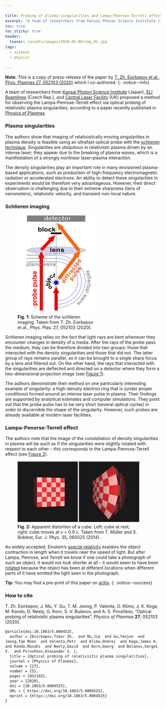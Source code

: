 ```yaml
---

title: Probing of plasma singularities and Lampa-Penrose-Terrell effect
excerpt: "A team of researchers from Kansai Photon Science Institute (Japan), ELI Beamlines (Czech Rep.), and Central Laser Facility (UK) proposed a method for observing the Lampa-Penrose-Terrell effect via optical probing of relativistic plasma singularities, according to a paper recently published in Physics of Plasmas. The authors show that imaging of relativistically moving singularities in plasma density is feasible using an ultrafast optical probe with the schlieren technique."
toc: true
toc_sticky: true
header:
  teaser: /assets/images/2020-05-08/img_01.jpg
tags: 
  - science
  - physics

---
```


**Note:** This is a copy of press-release of the paper by [T. Zh. Esirkepov et al., Phys. Plasmas 27, 052103 (2020)]((https://doi.org/10.1063/5.0004525)) which I co-authored.
{: .notice--info}

A team of researchers from [Kansai Photon Science Institute](https://www.qst.go.jp/site/kansai-english/) (Japan), [ELI Beamlines](https://www.eli-beams.eu/) (Czech Rep.), and [Central Laser Facility](https://www.clf.stfc.ac.uk/Pages/home.aspx) (UK) proposed a method for observing the Lampa-Penrose-Terrell effect via optical probing of relativistic plasma singularities, according to a paper recently published in [Physics of Plasmas](https://doi.org/10.1063/5.0004525).

### Plasma singularities

The authors show that imaging of relativistically moving singularities in plasma density is feasible using an ultrafast optical probe with the [schlieren technique](https://en.wikipedia.org/wiki/Schlieren_imaging). Singularities are ubiquitous in relativistic plasma driven by an intense laser; they appear due to the breaking of plasma waves, which is a manifestation of a strongly nonlinear laser-plasma interaction.

The density singularities play an important role in many envisioned plasma-based applications, such as production of high-frequency electromagnetic radiation or accelerated electrons. An ability to detect these singularities in experiments would be therefore very advantageous. However, their direct observation is challenging due to their extreme sharpness (tens of nanometers), relativistic velocity, and transient non-local nature.

### Schlieren imaging

<figure id="figure_1" style="max-width: 250px" class="align-right">
  <a href="/assets/images/2020-05-08/img_02.jpg" class="image-popup">
    <img src="/assets/images/2020-05-08/img_02.jpg" alt="Schlieren imaging">
  </a>
  <figcaption>
  <strong>Fig. 1:</strong> Scheme of the schlieren imaging. Taken from T. Zh. Esirkepov et al., Phys. Plas. 27, 052103 (2020).
  </figcaption>
</figure> 

Schlieren imaging relies on the fact that light rays are bent whenever they encounter changes in density of a media. After the rays of the probe pass the medium, they can be therefore divided into two groups: those that interacted with the density singularities and those that did not. The latter group of rays remains parallel, so it can be brought to a single sharp focus by a lens and filtered out. On the other hand, the rays that interacted with the singularities are deflected and directed on a detector where they form a two-dimensional projection image (see <a href="#figure_1">Figure 1</a>).

The authors demonstrate their method on one particularly interesting example of singularity: a high-density electron ring that is (under proper conditions) formed around an intense laser pulse in plasma. Their findings are supported by analytical estimates and computer simulations. They point out that the probe pulse has to be very short (several optical cycles) in order to discernible the shape of the singularity. However, such probes are already available at modern laser facilities.

### Lampa-Penorse-Terrell effect

The authors note that the image of the constellation of density singularities in plasma will be such as if the singularities were slightly rotated with respect to each other – this corresponds to the Lampa-Penrose-Terrell effect (see <a href="#figure_2">Figure 2</a>).

<figure id="figure_2" style="max-width: 400px" class="align-center">
  <a href="/assets/images/2020-05-08/img_01.jpg" class="image-popup">
    <img src="/assets/images/2020-05-08/img_01.jpg" alt="Lampa-Penrose-Terrell effect">
  </a>
  <figcaption>
  <strong>Fig. 2:</strong> Apparent distortion of a cube. Left: cube at rest; right: cube moves at v = 0.9 c. Taken from T. Müller and S. Boblest, Eur. J. Phys. 35, 065025 (2014).
  </figcaption>
</figure> 

As widely accepted, Einstein’s [special relativity](https://en.wikipedia.org/wiki/Special_relativity) explains the object contraction in length when it travels near the speed of light. But after Lampa, Penrose, and Terrell we know if one could take a photograph of such an object, it would not look shorter at all – it would seem to have been [rotated](https://en.wikipedia.org/wiki/Terrell_rotation) because the object has been at different locations when different parts of it have emitted the light seen in the photograph.

**Tip:** You may find a pre-print of this paper on [arXiv](https://arxiv.org/abs/1903.02869).
{: .notice--success}

### How to cite 

T. Zh. Esirkepov, J. Mu, Y. Gu, T. M. Jeong, P. Valenta, O. Klimo, J. K. Koga, M. Kando, D. Neely, G. Korn, S. V. Bulanov, and A. S. Pirozhkov, “Optical probing of relativistic plasma singularities”, *Physics of Plasmas* **27**, 052103 (2020).

```
@article{doi:10.1063/5.0004525,
  author = {Esirkepov,Timur Zh.  and Mu,Jie  and Gu,Yanjun  and Jeong,Tae Moon  and Valenta,Petr  and Klimo,Ondrej  and Koga,James K.  and Kando,Masaki  and Neely,David  and Korn,Georg  and Bulanov,Sergei V.  and Pirozhkov,Alexander S. },
  title = {Optical probing of relativistic plasma singularities},
  journal = {Physics of Plasmas},
  volume = {27},
  number = {5},
  pages = {052103},
  year = {2020},
  doi = {10.1063/5.0004525},
  URL = { https://doi.org/10.1063/5.0004525},
  eprint = {https://doi.org/10.1063/5.0004525}
}
```
